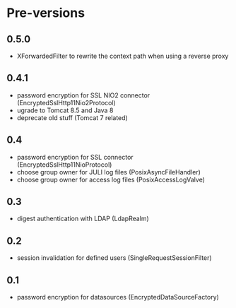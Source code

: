 # Pre-versions

## 0.5.0

- XForwardedFilter to rewrite the context path when using a reverse proxy

## 0.4.1

- password encryption for SSL NIO2 connector (EncryptedSslHttp11Nio2Protocol)
- ugrade to Tomcat 8.5 and Java 8
- deprecate old stuff (Tomcat 7 related)

## 0.4

- password encryption for SSL connector (EncryptedSslHttp11NioProtocol)
- choose group owner for JULI log files (PosixAsyncFileHandler)
- choose group owner for access log files (PosixAccessLogValve)

## 0.3

- digest authentication with LDAP (LdapRealm)

## 0.2

- session invalidation for defined users (SingleRequestSessionFilter)

## 0.1

- password encryption for datasources (EncryptedDataSourceFactory)
